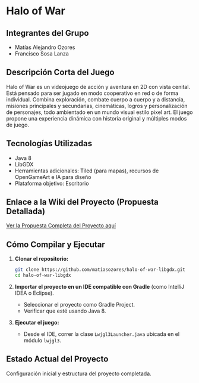 # Halo of War

## Integrantes del Grupo
- Matías Alejandro Ozores  
- Francisco Sosa Lanza  

## Descripción Corta del Juego
Halo of War es un videojuego de acción y aventura en 2D con vista cenital. Está pensado para ser jugado en modo cooperativo en red o de forma individual. Combina exploración, combate cuerpo a cuerpo y a distancia, misiones principales y secundarias, cinemáticas, logros y personalización de personajes, todo ambientado en un mundo visual estilo pixel art. El juego propone una experiencia dinámica con historia original y múltiples modos de juego.

## Tecnologías Utilizadas
- Java 8
- LibGDX
- Herramientas adicionales: Tiled (para mapas), recursos de OpenGameArt e IA para diseño
- Plataforma objetivo: Escritorio

## Enlace a la Wiki del Proyecto (Propuesta Detallada)
[Ver la Propuesta Completa del Proyecto aquí](https://github.com/matiasozores/halo-of-war-libgdx/wiki)

## Cómo Compilar y Ejecutar

1. **Clonar el repositorio:**
   ```bash
   git clone https://github.com/matiasozores/halo-of-war-libgdx.git
   cd halo-of-war-libgdx
   ```

2. **Importar el proyecto en un IDE compatible con Gradle** (como IntelliJ IDEA o Eclipse).  
   - Seleccionar el proyecto como Gradle Project.  
   - Verificar que esté usando Java 8.  

3. **Ejecutar el juego:**
   - Desde el IDE, correr la clase `Lwjgl3Launcher.java` ubicada en el módulo `lwjgl3`.

## Estado Actual del Proyecto
Configuración inicial y estructura del proyecto completada.


